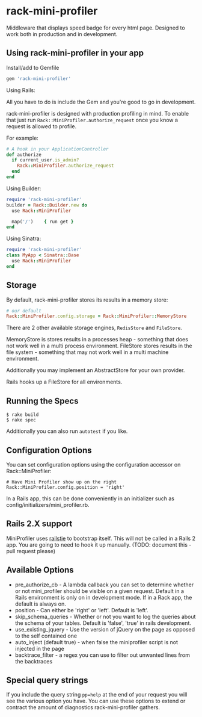 # rack-mini-profiler

Middleware that displays speed badge for every html page. Designed to work both in production and in development.

## Using rack-mini-profiler in your app

Install/add to Gemfile

```ruby
gem 'rack-mini-profiler'
```
Using Rails:

All you have to do is include the Gem and you're good to go in development.

rack-mini-profiler is designed with production profiling in mind. To enable that just run `Rack::MiniProfiler.authorize_request` once you know a request is allowed to profile.

For example: 

```ruby
# A hook in your ApplicationController
def authorize
  if current_user.is_admin? 
    Rack::MiniProfiler.authorize_request
  end
end
````


Using Builder:

```ruby
require 'rack-mini-profiler'
builder = Rack::Builder.new do
  use Rack::MiniProfiler

  map('/')    { run get }
end
```

Using Sinatra:

```ruby
require 'rack-mini-profiler'
class MyApp < Sinatra::Base
  use Rack::MiniProfiler
end
```

## Storage

By default, rack-mini-profiler stores its results in a memory store: 

```ruby 
# our default
Rack::MiniProfiler.config.storage = Rack::MiniProfiler::MemoryStore
```

There are 2 other available storage engines, `RedisStore` and `FileStore`. 

MemoryStore is stores results in a processes heap - something that does not work well in a multi process environment. 
FileStore stores results in the file system - something that may not work well in a multi machine environment. 

Additionally you may implement an AbstractStore for your own provider. 

Rails hooks up a FileStore for all environments. 

## Running the Specs

```
$ rake build
$ rake spec
```

Additionally you can also run `autotest` if you like.

## Configuration Options

You can set configuration options using the configuration accessor on Rack::MiniProfiler:

```
# Have Mini Profiler show up on the right
Rack::MiniProfiler.config.position = 'right'
```

In a Rails app, this can be done conveniently in an initializer such as config/initializers/mini_profiler.rb.

## Rails 2.X support

MiniProfiler uses [railstie](https://github.com/SamSaffron/MiniProfiler/blob/master/Ruby/lib/mini_profiler_rails/railtie.rb) to bootstrap itself. This will not be called in a Rails 2 app. You are going to need to hook it up manually. (TODO: document this - pull request please)

## Available Options

* pre_authorize_cb - A lambda callback you can set to determine whether or not mini_profiler should be visible on a given request. Default in a Rails environment is only on in development mode. If in a Rack app, the default is always on.
* position - Can either be 'right' or 'left'. Default is 'left'.
* skip_schema_queries - Whether or not you want to log the queries about the schema of your tables. Default is 'false', 'true' in rails development.
* use_existing_jquery - Use the version of jQuery on the page as opposed to the self contained one
* auto_inject (default true) - when false the miniprofiler script is not injected in the page
* backtrace_filter - a regex you can use to filter out unwanted lines from the backtraces

## Special query strings 

If you include the query string `pp=help` at the end of your request you will see the various option you have. You can use these options to extend or contract the amount of diagnostics rack-mini-profiler gathers. 

